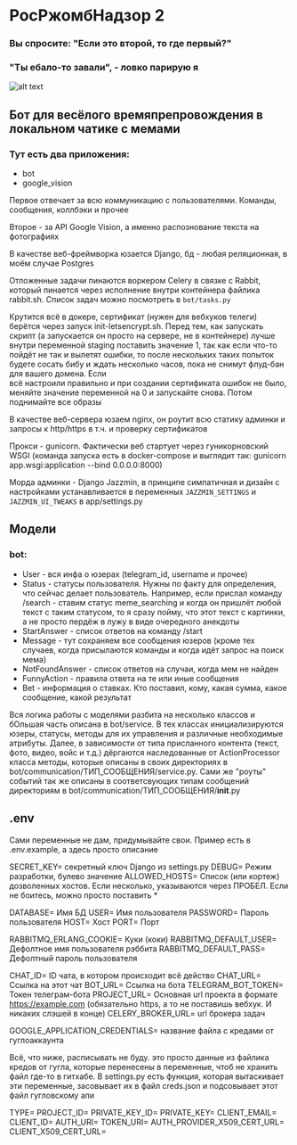 # РосРжомбНадзор 2

### Вы спросите: "Если это второй, то где первый?"

### "Ты ебало-то завали", - ловко парирую я

![alt text](https://bestmemes.ucoz.net/_nw/2/59797818.jpg)

## Бот для весёлого времяпрепровождения в локальном чатике с мемами

### Тут есть два приложения:

* bot
* google_vision

Первое отвечает за всю коммуникацию с пользователями. Команды, сообщения, коллбэки и прочее

Второе - за API Google Vision, а именно распознование текста на фотографиях

В качестве веб-фреймворка юзается Django, бд - любая реляционная, в моём случае Postgres

Отложенные задачи пинаются воркером Celery в связке с Rabbit, который пинается через исполнение внутри контейнера 
файлика rabbit.sh. Список задач можно посмотреть в `bot/tasks.py`

Крутится всё в докере, сертификат (нужен для вебхуков телеги) берётся через запуск 
init-letsencrypt.sh. Перед тем, как запускать скрипт (а запускается он просто на сервере, не в контейнере) лучше 
внутри переменной staging поставить значение 1, так как если что-то пойдёт не так и вылетят ошибки, то после 
нескольких таких попыток будете сосать бибу и ждать несколько часов, пока не снимут флуд-бан для вашего домена. Если \
всё настроили правильно и при создании сертификата ошибок не было, меняйте значение переменной на 0 
и запускайте снова. Потом поднимайте все образы

В качестве веб-сервера юзаем nginx, он роутит всю статику админки и запросы к http/https в т.ч. и проверку сертификатов

Прокси - gunicorn. Фактически веб стартует через гуникорновский WSGI (команда запуска есть в docker-compose и выглядит так: 
gunicorn app.wsgi:application --bind 0.0.0.0:8000)

Морда админки - Django Jazzmin, в принципе симпатичная и дизайн с настройками устанавливается в переменных 
`JAZZMIN_SETTINGS` и `JAZZMIN_UI_TWEAKS` в app/settings.py

## Модели

### bot:

* User - вся инфа о юзерах (telegram_id, username и прочее)
* Status - статусы пользователя. Нужны по факту для определения, что сейчас делает пользователь. Например, если прислал команду
/search - ставим статус meme_searching и когда он пришлёт любой текст с таким статусом, то я 
сразу пойму, что этот текст с картинки, а не просто пердёж в лужу в виде очередного анекдоты
* StartAnswer - список ответов на команду /start
* Message - тут сохраняем все сообщения юзеров (кроме тех случаев, когда присылаются команды и когда идёт запрос на поиск мема)
* NotFoundAnswer - список ответов на случаи, когда мем не найден
* FunnyAction - правила ответа на те или иные сообщения
* Bet - информация о ставках. Кто поставил, кому, какая сумма, какое сообщение, какой результат

Вся логика работы с моделями разбита на несколько классов и бОльшая часть описана в bot/service. В тех классах 
инициализируются юзеры, статусы, методы для их управления и различные необходимые атрибуты. Далее, в зависимости 
от типа присланного контента (текст, фото, видео, войс и т.д.) дёргаются наследованные от ActionProcessor класса методы,
которые описаны в своих директориях в bot/communication/ТИП_СООБЩЕНИЯ/service.py. Сами же "роуты" событий так 
же описаны в соответсвующих типам сообщений директориям в bot/communication/ТИП_СООБЩЕНИЯ/__init__.py

## .env

Сами переменные не дам, придумывайте свои. Пример есть в .env.example, а здесь просто описание

SECRET_KEY= секретный ключ Django из settings.py
DEBUG= Режим разработки, булево значение
ALLOWED_HOSTS= Список (или кортеж) дозволенных хостов. Если несколько, указываются через ПРОБЕЛ. Если не боитесь, можно просто поставить *

DATABASE= Имя БД
USER= Имя пользователя
PASSWORD= Пароль пользователя
HOST= Хост
PORT= Порт

RABBITMQ_ERLANG_COOKIE= Куки (коки)
RABBITMQ_DEFAULT_USER= Дефолтное имя пользователя рэббита
RABBITMQ_DEFAULT_PASS= Дефолтный пароль пользователя

CHAT_ID= ID чата, в котором происходит всё действо
CHAT_URL= Ссылка на этот чат
BOT_URL= Ссылка на бота
TELEGRAM_BOT_TOKEN= Токен телеграм-бота
PROJECT_URL= Основная url проекта в формате https://example.com (обязательно https, а то не поставишь вебхук. И никаких слэшей в конце)
CELERY_BROKER_URL= url брокера задач

GOOGLE_APPLICATION_CREDENTIALS= название файла с кредами от гуглоаккаунта


Всё, что ниже, расписывать не буду. это просто данные из файлика кредов от гугла, которые перенесены в переменные, чтоб не хранить файл где-то в гитхабе. 
В settings.py есть функция, которая вытаскивает эти переменные, засовывает их в файл creds.json и подсовывает этот файл гугловскому апи

TYPE=
PROJECT_ID=
PRIVATE_KEY_ID=
PRIVATE_KEY=
CLIENT_EMAIL=
CLIENT_ID=
AUTH_URI=
TOKEN_URI=
AUTH_PROVIDER_X509_CERT_URL=
CLIENT_X509_CERT_URL=